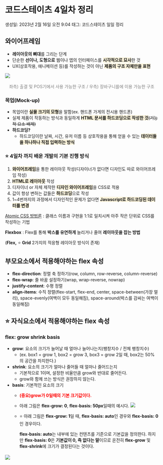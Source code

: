 # 코드스테이츠 4일차 정리

생성일: 2023년 2월 16일 오전 9:04
태그: 코드스테이츠 일일 정리

## 와이어프레임

- **레이아웃의 뼈대**를 그리는 단계
- 단순한 **선이나, 도형으로** 웹이나 앱의 인터페이스를 <span style="background-color: #FBF3DB">**시각적으로 묘사**</span>한 것
- UX(상호작용, 애니메이션 등)를 작성하는 것이 아닌 <span style="background-color: #FBF3DB">**제품의 구조 자체만을 표현**</span>

<img src="https://velog.velcdn.com/images/player1552/post/34c4e143-32a5-4e60-94e6-af9e1b158a77/image.PNG" style="margin-bottom: 3px" />
<p style="color: grey" align=center>
  좌측) 출결 및 POS기에서 사용 가능한 구조 / 우측) 장바구니를에 이용 가능한 구조
</p>


### 목업(Mock-up)

- 목업이란 <span style="background-color: #FBF3DB">**실물 크기의 모형**</span>을 말함(ex. 핸드폰 가게의 전시용 핸드폰)
- 실제 제품이 작동하는 방식과 동일하게 <span style="background-color: #FBF3DB">**HTML 문서를 하드코딩으로 작성한 것**</span>~~(기능적 요소 배제)~~
- **하드코딩?**
    - 하드코딩이란 날짜, 시간, 유저 이름 등 상호작용을 통해 얻을 수 있는 <span style="background-color: #FBF3DB">**데이터들을 하나하나 직접 입력하는 방식**</span>

### ⭐ 4일차 까지 배운 개발의 기본 진행 방식

1. <span style="background-color: #FBF3DB">**와이어프레임**</span>을 통한 레이아웃 작성(디자이너가 없다면 디자인도 따로 와이어프레임 작성)
2. <span style="background-color: #FBF3DB">**HTML로 레이아웃**</span> 작성
3. 디자이너 or 자체 제작한 <span style="background-color: #FBF3DB">**디자인 와이어프레임**</span>을 CSS로 적용
4. 값이 항상 변하는 값들은 <span style="background-color: #FBF3DB">**하드코딩**</span>으로 작성
5. 1~4번까지의 과정에서 디자인적인 문제가 없다면 <span style="background-color: #FBF3DB">**Javascript로 하드코딩된 데이터를 변경**</span>


[Atomic CSS 방법론](https://www.sitepoint.com/css-architecture-block-element-modifier-bem-atomic-css/) : 클래스 이름과 구현을 1:1로 일치시켜 아주 작은 단위로 CSS를 작성하는 기법

**Flexbox** : Flex를 통해 **박스를 유연하게** 늘리거나 줄여 **레이아웃을 잡는 방법**

(**Flex,** ⭐ **Grid** 2가지의 적응형 레이아웃 방식이 존재)

## 부모요소에서 적용해야하는 flex 속성

- **flex-direction**: 정렬 축 정하기(row, column, row-reverse, column-reverse)
- **flex-wrap**: 줄 바꿈 설정하기(wrap, wrap-reverse, nowrap)
- **justify-content**: 수평 정렬
- **align-items**: 수직 정렬(flex-start, flex-end, center, space-between(가장 멀리), space-evenly(여백이 모두 동일해짐), space-around(박스를 감싸는 여백이 동일해짐)

## ⭐ 자식요소에서 적용해야하는 flex 속성

### flex: grow shrink basis

- **grow**: 요소의 크기가 늘어날 때 얼마나 늘어나는지(팽창지수 / 전체 팽창지수)
    - (ex. box1 = grow 1, box2 = grow 3, box3 = grow 2일 때, box2는 50%의 공간을 차지한다.)
- **shrink**: 요소의 크기가 얼마나 줄어들 때 얼마나 줄어드는지
    - 기본적으로 1이며, 설정한 비율만큼 grow와 반대로 줄어든다.
    - grow와 함께 쓰는 방식은 권장하지 않는다.
- **basis**: 기본적인 요소의 크기
    - <span style="color: red">**(중요)grow가 0일때의 기본 크기값이다.**</span>
    - 아래 그림은 **flex-grow: 0**, **flex-basis: 50px**일때의 예시다.
        ![](https://velog.velcdn.com/images/player1552/post/874674dd-3825-44b7-8233-b0711099e28a/image.gif)
        
    - ⭐ 아래 그림은 **flex-grow: 1**일 때, **flex-basis: auto**인 경우와 **flex-basis: 0**인 경우이다.
        
        **flex-basis: auto**는 내부에 있는 컨텐츠를 기준으로 기본값을 정의한다.
        하지만 **flex-basis: 0**은 **기본값이 0, 즉 없다는 말**이므로 온전히 **flex-grow** 및 **flex-shrink**에 크기가 결정된다는 것이다.
        
<img style="margin-top: 5px" src="https://velog.velcdn.com/images/player1552/post/374bbf2a-dc0f-4191-83f9-d118fb622f32/image.png">
